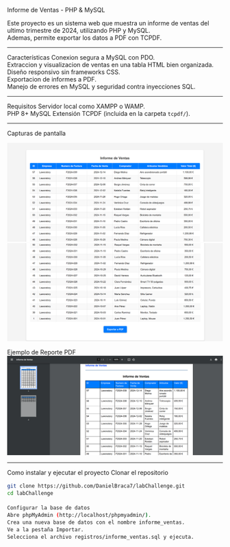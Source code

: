 Informe de Ventas - PHP & MySQL

Este proyecto es un sistema web que muestra un informe de ventas del ultimo trimestre de 2024, utilizando PHP y MySQL.  
Ademas, permite exportar los datos a PDF con TCPDF.

---

Características
Conexion segura a MySQL con PDO.  
Extraccion y visualizacion de ventas en una tabla HTML bien organizada.  
Diseño responsivo sin frameworks CSS.  
Exportacion de informes a PDF.  
Manejo de errores en MySQL y seguridad contra inyecciones SQL.  

---

Requisitos
Servidor local como XAMPP o WAMP.  
PHP 8+
MySQL
Extensión TCPDF (incluida en la carpeta `tcpdf/`).  

---
Capturas de pantalla

![Informe de Ventas](registros/assets/prueba1.png)
![Informe de Ventas2](registros/assets/prueba2.png)

Ejemplo de Reporte PDF
![Ejemplo de Reporte PDF](registros/assets/prueba3.png)

---

Como instalar y ejecutar el proyecto
Clonar el repositorio
```sh
git clone https://github.com/DanielBraca7/labChallenge.git
cd labChallenge

Configurar la base de datos
Abre phpMyAdmin (http://localhost/phpmyadmin/).
Crea una nueva base de datos con el nombre informe_ventas.
Ve a la pestaña Importar.
Selecciona el archivo registros/informe_ventas.sql y ejecuta.


